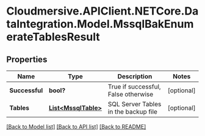 # Cloudmersive.APIClient.NETCore.DataIntegration.Model.MssqlBakEnumerateTablesResult
## Properties

Name | Type | Description | Notes
------------ | ------------- | ------------- | -------------
**Successful** | **bool?** | True if successful, False otherwise | [optional] 
**Tables** | [**List&lt;MssqlTable&gt;**](MssqlTable.md) | SQL Server Tables in the backup file | [optional] 

[[Back to Model list]](../README.md#documentation-for-models) [[Back to API list]](../README.md#documentation-for-api-endpoints) [[Back to README]](../README.md)

